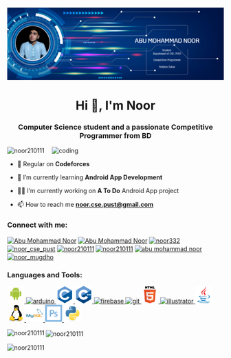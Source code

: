 ![logo](https://github.com/Noor210111/Noor210111/blob/main/Banner.png)

<h1 align="center">Hi 👋, I'm Noor</h1>
<h3 align="center">Computer Science student and a passionate Competitive Programmer from BD</h3>

<img align = "right" alt = "coding" width = "400" src = "https://i.pinimg.com/originals/81/17/8b/81178b47a8598f0c81c4799f2cdd4057.gif">

<p align="left"> <img src="https://komarev.com/ghpvc/?username=noor210111&label=Profile%20views&color=0e75b6&style=flat" alt="noor210111" /> </p>

- 🦾 Regular on **Codeforces**

- 🌱 I’m currently learning **Android App Development**

- 👨‍💻 I’m currently working on **A To Do** Android App project

- 📫 How to reach me **noor.cse.pust@gmail.com**

<h3 align="left">Connect with me:</h3>
<p align="left">
<a href="https://www.linkedin.com/in/abu-mohammad-noor-961937231/" target="blank"><img align="center" src="https://raw.githubusercontent.com/rahuldkjain/github-profile-readme-generator/master/src/images/icons/Social/linked-in-alt.svg" alt="Abu Mohammad Noor" height="30" width="40" /></a>
<a href="https://www.facebook.com/Noor.CSE.PUST" target="blank"><img align="center" src="https://raw.githubusercontent.com/rahuldkjain/github-profile-readme-generator/master/src/images/icons/Social/facebook.svg" alt="Abu Mohammad Noor" height="30" width="40" /></a>
<a href="https://www.codechef.com/users/noor332" target="blank"><img align="center" src="https://cdn.jsdelivr.net/npm/simple-icons@3.1.0/icons/codechef.svg" alt="noor332" height="30" width="40" /></a>
<a href="https://www.hackerrank.com/noor_cse_pust" target="blank"><img align="center" src="https://raw.githubusercontent.com/rahuldkjain/github-profile-readme-generator/master/src/images/icons/Social/hackerrank.svg" alt="noor_cse_pust" height="30" width="40" /></a>
<a href="https://codeforces.com/profile/noor210111" target="blank"><img align="center" src="https://raw.githubusercontent.com/rahuldkjain/github-profile-readme-generator/master/src/images/icons/Social/codeforces.svg" alt="noor210111" height="30" width="40" /></a>
<a href="https://www.leetcode.com/noor210111" target="blank"><img align="center" src="https://raw.githubusercontent.com/rahuldkjain/github-profile-readme-generator/master/src/images/icons/Social/leet-code.svg" alt="noor210111" height="30" width="40" /></a>
<a href="https://www.hackerearth.com/abu mohammad noor" target="blank"><img align="center" src="https://raw.githubusercontent.com/rahuldkjain/github-profile-readme-generator/master/src/images/icons/Social/hackerearth.svg" alt="abu mohammad noor" height="30" width="40" /></a>
<a href="https://discord.gg/noor_mugdho" target="blank"><img align="center" src="https://raw.githubusercontent.com/rahuldkjain/github-profile-readme-generator/master/src/images/icons/Social/discord.svg" alt="noor_mugdho" height="30" width="40" /></a>
</p>

<h3 align="left">Languages and Tools:</h3>
<p align="left"> <a href="https://developer.android.com" target="_blank" rel="noreferrer"> <img src="https://raw.githubusercontent.com/devicons/devicon/master/icons/android/android-original-wordmark.svg" alt="android" width="40" height="40"/> </a> <a href="https://www.arduino.cc/" target="_blank" rel="noreferrer"> <img src="https://cdn.worldvectorlogo.com/logos/arduino-1.svg" alt="arduino" width="40" height="40"/> </a> <a href="https://www.cprogramming.com/" target="_blank" rel="noreferrer"> <img src="https://raw.githubusercontent.com/devicons/devicon/master/icons/c/c-original.svg" alt="c" width="40" height="40"/> </a> <a href="https://www.w3schools.com/cpp/" target="_blank" rel="noreferrer"> <img src="https://raw.githubusercontent.com/devicons/devicon/master/icons/cplusplus/cplusplus-original.svg" alt="cplusplus" width="40" height="40"/> </a> <a href="https://firebase.google.com/" target="_blank" rel="noreferrer"> <img src="https://www.vectorlogo.zone/logos/firebase/firebase-icon.svg" alt="firebase" width="40" height="40"/> </a> <a href="https://git-scm.com/" target="_blank" rel="noreferrer"> <img src="https://www.vectorlogo.zone/logos/git-scm/git-scm-icon.svg" alt="git" width="40" height="40"/> </a> <a href="https://www.w3.org/html/" target="_blank" rel="noreferrer"> <img src="https://raw.githubusercontent.com/devicons/devicon/master/icons/html5/html5-original-wordmark.svg" alt="html5" width="40" height="40"/> </a> <a href="https://www.adobe.com/in/products/illustrator.html" target="_blank" rel="noreferrer"> <img src="https://www.vectorlogo.zone/logos/adobe_illustrator/adobe_illustrator-icon.svg" alt="illustrator" width="40" height="40"/> </a> <a href="https://www.java.com" target="_blank" rel="noreferrer"> <img src="https://raw.githubusercontent.com/devicons/devicon/master/icons/java/java-original.svg" alt="java" width="40" height="40"/> </a> <a href="https://www.linux.org/" target="_blank" rel="noreferrer"> <img src="https://raw.githubusercontent.com/devicons/devicon/master/icons/linux/linux-original.svg" alt="linux" width="40" height="40"/> </a> <a href="https://www.mysql.com/" target="_blank" rel="noreferrer"> <img src="https://raw.githubusercontent.com/devicons/devicon/master/icons/mysql/mysql-original-wordmark.svg" alt="mysql" width="40" height="40"/> </a> <a href="https://www.photoshop.com/en" target="_blank" rel="noreferrer"> <img src="https://raw.githubusercontent.com/devicons/devicon/master/icons/photoshop/photoshop-line.svg" alt="photoshop" width="40" height="40"/> </a> <a href="https://www.python.org" target="_blank" rel="noreferrer"> <img src="https://raw.githubusercontent.com/devicons/devicon/master/icons/python/python-original.svg" alt="python" width="40" height="40"/> </a> </p>

<p><img align="left" src="https://github-readme-stats.vercel.app/api/top-langs?username=noor210111&show_icons=true&locale=en&layout=compact" alt="noor210111" /></p>

<p>&nbsp;<img align="center" src="https://github-readme-stats.vercel.app/api?username=noor210111&show_icons=true&locale=en" alt="noor210111" /></p>

<p><img align="center" src="https://github-readme-streak-stats.herokuapp.com/?user=noor210111&" alt="noor210111" /></p>
